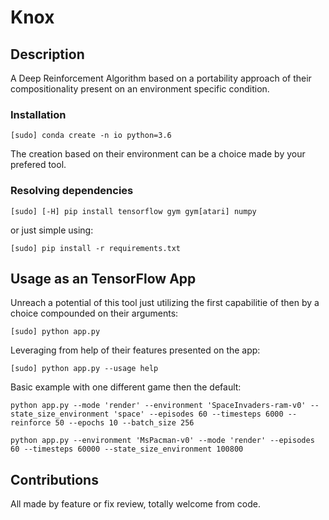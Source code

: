 # Knox

## Description

A Deep Reinforcement Algorithm based on a portability
approach of their compositionality present on an environment specific
condition.

### Installation

```
[sudo] conda create -n io python=3.6
```

The creation based on their environment can be a choice made
by your prefered tool.

### Resolving dependencies

```
[sudo] [-H] pip install tensorflow gym gym[atari] numpy
```

or just simple using:

```
[sudo] pip install -r requirements.txt
```

## Usage as an TensorFlow App

Unreach a potential of this tool just utilizing the first capabilitie
of then by a choice compounded on their arguments:

```
[sudo] python app.py
```

Leveraging from help of their features presented on the app:

```
[sudo] python app.py --usage help
```

Basic example with one different game then the default:

```
python app.py --mode 'render' --environment 'SpaceInvaders-ram-v0' --state_size_environment 'space' --episodes 60 --timesteps 6000 --reinforce 50 --epochs 10 --batch_size 256
```

```
python app.py --environment 'MsPacman-v0' --mode 'render' --episodes 60 --timesteps 60000 --state_size_environment 100800
```

## Contributions

All made by feature or fix review, totally welcome from code.
